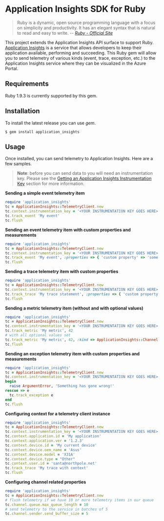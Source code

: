 # Application Insights SDK for Ruby #

>Ruby is a dynamic, open source programming language with a focus on simplicity and productivity. It has an elegant syntax that is natural to read and easy to write. 
> -- <cite>[Ruby - Official Site](https://www.ruby-lang.org/en/)</cite>

This project extends the Application Insights API surface to support Ruby. [Application Insights](http://azure.microsoft.com/en-us/services/application-insights/) is a service that allows developers to keep their application available, performing and succeeding. This Ruby gem will allow you to send telemetry of various kinds (event, trace, exception, etc.) to the Application Insights service where they can be visualized in the Azure Portal. 


## Requirements ##

Ruby 1.9.3 is currently supported by this gem. 

## Installation ##

To install the latest release you can use *gem*.

```
$ gem install application_insights
```

## Usage ##

Once installed, you can send telemetry to Application Insights. Here are a few samples.

>**Note**: before you can send data to you will need an instrumentation key. Please see the [Getting an Application Insights Instrumentation Key](https://github.com/Microsoft/AppInsights-Home/wiki#getting-an-application-insights-instrumentation-key) section for more information.


**Sending a simple event telemetry item**
```ruby
require 'application_insights'
tc = ApplicationInsights::TelemetryClient.new
tc.context.instrumentation_key = '<YOUR INSTRUMENTATION KEY GOES HERE>'
tc.track_event 'My event'
tc.flush
```

**Sending an event telemetry item with custom properties and measurements**
```ruby
require 'application_insights'
tc = ApplicationInsights::TelemetryClient.new
tc.context.instrumentation_key = '<YOUR INSTRUMENTATION KEY GOES HERE>'
tc.track_event 'My event', :properties => { 'custom property' => 'some value' }, :measurements => { 'custom metric' => 13 }
tc.flush
```

**Sending a trace telemetry item with custom properties**
```ruby
require 'application_insights'
tc = ApplicationInsights::TelemetryClient.new
tc.context.instrumentation_key = '<YOUR INSTRUMENTATION KEY GOES HERE>'
tc.track_trace 'My trace statement', :properties => { 'custom property' => 'some value' }
tc.flush
```  

**Sending a metric telemetry item (without and with optional values)**
```ruby
require 'application_insights'
tc = ApplicationInsights::TelemetryClient.new
tc.context.instrumentation_key = '<YOUR INSTRUMENTATION KEY GOES HERE>'
tc.track_metric 'My metric', 42
# with all optional values set
tc.track_metric 'My metric', 42, :kind => ApplicationInsights::Channel::Contracts::DataPointType::AGGREGATION, :count => 3, :min => 1, :max => 100, :std_dev => 10, :properties => { 'custom property' => 'some value' }
tc.flush
``` 

**Sending an exception telemetry item with custom properties and measurements**
```ruby
require 'application_insights'
tc = ApplicationInsights::TelemetryClient.new
tc.context.instrumentation_key = '<YOUR INSTRUMENTATION KEY GOES HERE>'
begin
  raise ArgumentError, 'Something has gone wrong!'
rescue => e
  tc.track_exception e
end
tc.flush
```  

**Configuring context for a telemetry client instance**
```ruby
require 'application_insights'
tc = ApplicationInsights::TelemetryClient.new
tc.context.instrumentation_key = '<YOUR INSTRUMENTATION KEY GOES HERE>'
tc.context.application.id = 'My application'
tc.context.application.ver = '1.2.3'
tc.context.device.id = 'My current device'
tc.context.device.oem_name = 'Asus'
tc.context.device.model = 'X31A'
tc.context.device.type = "Other"
tc.context.user.id = 'santa@northpole.net'
tc.track_trace 'My trace with context'
tc.flush
```  

**Configuring channel related properties**
```ruby
require 'application_insights'
tc = ApplicationInsights::TelemetryClient.new
# flush telemetry if we have 10 or more telemetry items in our queue
tc.channel.queue.max_queue_length = 10
# send telemetry to the service in batches of 5
tc.channel.sender.send_buffer_size = 5
```



